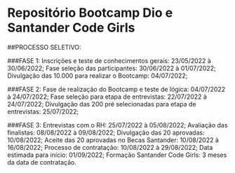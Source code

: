 # Repositório Bootcamp Dio e Santander Code Girls

##PROCESSO SELETIVO:

###FASE 1:
Inscrições e teste de conhecimentos gerais: 23/05/2022 à 30/06/2022;
Fase seleção das participantes: 30/06/2022 à 01/07/2022;
Divulgação das 10.000 para realizar o Bootcamp: 04/07/2022;

###FASE 2:
Fase de realização do Bootcamp e teste de lógica: 04/07/2022 à 24/07/2022;
Fase seleção para etapa de entrevistas: 22/07/2022 à 24/07/2022;
Divulgação das 200 pré selecionadas para etapa de entrevistas: 25/07/2022;

###FASE 3:
Entrevistas com o RH: 25/07/2022 à 05/08/2022;
Avaliação das finalistas: 08/08/2022 à 09/08/2022;
Divulgação das 20 aprovadas: 10/08/2022;
Aceite das 20 aprovadas no Becas Santander: 10/08/2022 à 16/08/2022;
Processo de contratação: 10/08/2022 à 29/08/2022;
Data estimada para início: 01/09/2022;
Formação Santander Code Girls: 3 meses da data de contratação.

